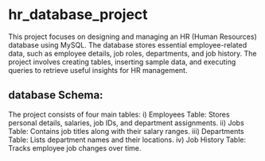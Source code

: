 # hr_database_project
This project focuses on designing and managing an HR (Human Resources) database using MySQL. The database stores essential employee-related data, such as employee details, job roles, departments, and job history. The project involves creating tables, inserting sample data, and executing queries to retrieve useful insights for HR management.
## database Schema:
The project consists of four main tables:
i) Employees Table: Stores personal details, salaries, job IDs, and department assignments.
ii) Jobs Table: Contains job titles along with their salary ranges.
iii) Departments Table: Lists department names and their locations.
iv) Job History Table: Tracks employee job changes over time.

